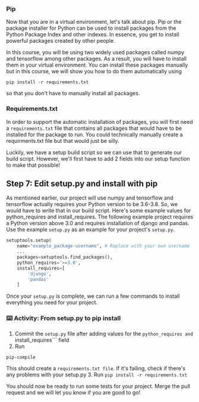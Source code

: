 ### Pip

Now that you are in a virtual environment, let's talk about pip. Pip or the package installer for Python can be used to install packages from the Python Package Index and other indexes. In essence, you get to install powerful packages created by other people.

In this course, you will be using two widely used packages called numpy and tensorflow among other packages. As a result, you will have to install them in your virtual environment. You can install these packages manually but in this course, we will show you how to do them automatically using 
```
pip install -r requirements.txt
```
so that you don't have to manually install all packages.

### Requirements.txt

In order to support the automatic installation of packages, you will first need a ```requirements.txt``` file that contains all packages that would have to be installed for the package to run. You could technically manually create a requirments.txt file but that would just be silly.

Luckily, we have a setup build script so we can use that to generate our build script. However, we'll first have to add 2 fields into our setup function to make that possible!

## Step 7: Edit setup.py and install with pip

As mentioned earlier, our project will use numpy and tensorflow and tensorflow actually requires your Python version to be 3.6-3.8. So, we would have to write that in our build script. Here's some example values for python_requires and install_requires. The following example project requires a Python version above 3.0 and requires installation of django and pandas. Use the example ```setup.py``` as an example for your project's ```setup.py```.
```python
setuptools.setup(
    name="example_package-username", # Replace with your own username
    ...
    packages=setuptools.find_packages(),
    python_requires='>=3.0',
    install_requires=[
        'django',
        'pandas'
    ]
```

Once your ```setup.py``` is complete, we can run a few commands to install everything you need for your project.
### :keyboard: Activity: From setup.py to pip install 

1. Commit the ```setup.py``` file after adding values for the ```python_requires and ```install_requires``` field
2. Run 
```
pip-compile
```
This should create a ```requirements.txt file```. If it's failing, check if there's any problems with your setup.py
3. Run ```pip install -r requirements.txt```

You should now be ready to run some tests for your project. Merge the pull request and we will let you know if you are good to go!
